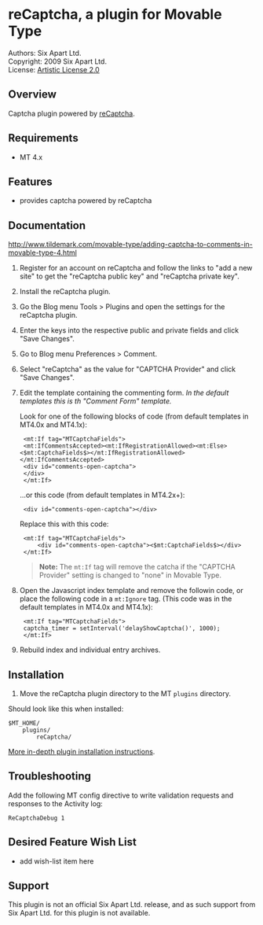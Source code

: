 # reCaptcha, a plugin for Movable Type

Authors: Six Apart Ltd.  
Copyright: 2009 Six Apart Ltd.  
License: [Artistic License 2.0](http://www.opensource.org/licenses/artistic-license-2.0.php)


## Overview

Captcha plugin powered by [reCaptcha](http://recaptcha.net/).


## Requirements

* MT 4.x


## Features

* provides captcha powered by reCaptcha


## Documentation

http://www.tildemark.com/movable-type/adding-captcha-to-comments-in-movable-type-4.html


1. Register for an account on reCaptcha and follow the links to "add a new site" to get the "reCaptcha public key" and "reCaptcha private key".
2. Install the reCaptcha plugin.
3. Go the Blog menu Tools > Plugins and open the settings for the reCaptcha plugin.
4. Enter the keys into the respective public and private fields and click "Save Changes".
5. Go to Blog menu Preferences > Comment.
6. Select "reCaptcha" as the value for "CAPTCHA Provider" and click "Save Changes".
7. Edit the template containing the commenting form. *In the default templates this is th "Comment Form" template.*

    Look for one of the following blocks of code (from default templates in MT4.0x and MT4.1x):
    
        <mt:If tag="MTCaptchaFields">
        <mt:IfCommentsAccepted><mt:IfRegistrationAllowed><mt:Else><$mt:CaptchaFields$></mt:IfRegistrationAllowed></mt:IfCommentsAccepted>
        <div id="comments-open-captcha">
        </div>
        </mt:If>
    
    ...or this code  (from default templates in MT4.2x+):
    
        <div id="comments-open-captcha"></div>
    
    Replace this with this code:
    
        <mt:If tag="MTCaptchaFields">
            <div id="comments-open-captcha"><$mt:CaptchaFields$></div>
        </mt:If>
    
    > **Note:** The `mt:If` tag will remove the catcha if the "CAPTCHA Provider" setting is changed to "none" in Movable Type.

8. Open the Javascript index template and remove the followin code, or place the following code in a `mt:Ignore` tag. (This code was in the default templates in MT4.0x and MT4.1x):

        <mt:If tag="MTCaptchaFields">
        captcha_timer = setInterval('delayShowCaptcha()', 1000);
        </mt:If>

9. Rebuild index and individual entry archives.


## Installation

1. Move the reCaptcha plugin directory to the MT `plugins` directory.

Should look like this when installed:

    $MT_HOME/
        plugins/
            reCaptcha/

[More in-depth plugin installation instructions](http://tinyurl.com/easy-plugin-install).

## Troubleshooting

Add the following MT config directive to write validation requests and responses to the Activity log:

    ReCaptchaDebug 1

## Desired Feature Wish List

* add wish-list item here


## Support

This plugin is not an official Six Apart Ltd. release, and as such support from Six Apart Ltd. for this plugin is not available.
